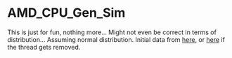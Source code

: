 # AMD_CPU_Gen_Sim
This is just for fun, nothing more... Might not even be correct in terms of distribution... Assuming normal distribution.
Initial data from [here](https://www.reddit.com/r/hardware/comments/kgnvto/amd_ryzen_gain_of_every_zen_generation_on/), or [here](https://www.golem.de/news/ryzen-generationen-im-test-wie-amd-die-zenvolution-gelungen-ist-2012-152678-3.html) if the thread gets removed.
